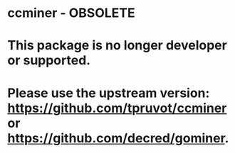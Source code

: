 ccminer - OBSOLETE
=======

# This package is no longer developer or supported.

# Please use the upstream version: https://github.com/tpruvot/ccminer or https://github.com/decred/gominer.
